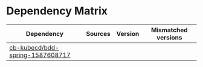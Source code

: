 # Dependency Matrix

Dependency | Sources | Version | Mismatched versions
---------- | ------- | ------- | -------------------
[cb-kubecd/bdd-spring-1587608717](https://github.com/cb-kubecd/bdd-spring-1587608717.git) |  | []() | 
